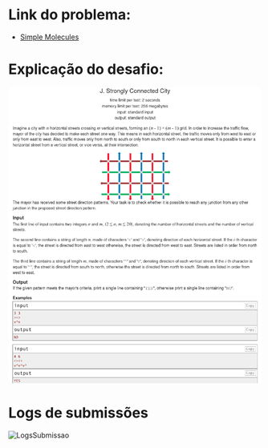 # Link do problema:

- [Simple Molecules](https://codeforces.com/group/ibNhxWfOek/contest/341358/problem/J)

# Explicação do desafio:

![Simple Molecules](./assets/Explanation.png)

# Logs de submissões

![LogsSubmissao]()